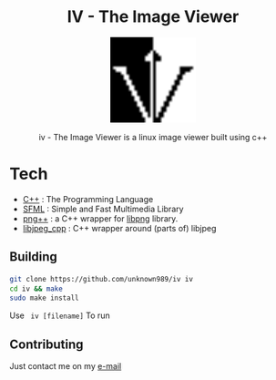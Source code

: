 # <h1 align=center>IV - The Image Viewer</h1>

<p align="center"><img src="https://raw.githubusercontent.com/unknown989/iv/main/images/logo.png" width="150" height="150"/></p>
 

<center> iv - The Image Viewer is a linux image viewer built using c++</center>

# Tech
* [C++](https://en.wikipedia.org/wiki/C%2B%2B) : The Programming Language
* [SFML](https://www.sfml-dev.org) : Simple and Fast Multimedia Library
* [png++](https://www.nongnu.org/pngpp) : a C++ wrapper for [libpng](http://www.libpng.org/pub/png/libpng.html) library.
* [libjpeg_cpp](https://github.com/md81544/libjpeg_cpp) : C++ wrapper around (parts of) libjpeg

## Building
```sh
git clone https://github.com/unknown989/iv iv
cd iv && make
sudo make install
```
Use ``` iv [filename]``` To run

## Contributing
Just contact me on my <a href="mailto:unknown989@protonmail.com">e-mail</a>
